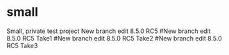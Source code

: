 # small
Small, private test project
New branch edit 8.5.0 RC5
#New branch edit 8.5.0 RC5 Take1
#New branch edit 8.5.0 RC5 Take2
#New branch edit 8.5.0 RC5 Take3
